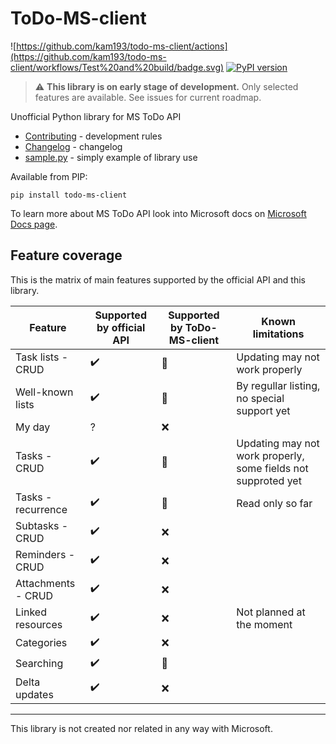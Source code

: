 # ToDo-MS-client

![https://github.com/kam193/todo-ms-client/actions](https://github.com/kam193/todo-ms-client/workflows/Test%20and%20build/badge.svg) [![PyPI version](https://badge.fury.io/py/todo-ms-client.svg)](https://pypi.org/project/todo-ms-client/)

> :warning: **This library is on early stage of development.**
> Only selected features are available. See issues for current roadmap.

Unofficial Python library for MS ToDo API

- [Contributing](CONTRIBUTING.md) - development rules
- [Changelog](CHANGELOG.md) - changelog
- [sample.py](examples/sample.py) - simply example of library use

Available from PIP:

    pip install todo-ms-client

To learn more about MS ToDo API look into Microsoft docs on [Microsoft Docs page](https://docs.microsoft.com/en-us/graph/api/resources/todo-overview?view=graph-rest-beta).

## Feature coverage

This is the matrix of main features supported by the official API and this library.

| Feature            | Supported by official API | Supported by ToDo-MS-client | Known limitations                                             |
| ------------------ | ------------------------- | --------------------------- | ------------------------------------------------------------- |
| Task lists - CRUD  | :heavy_check_mark:        | :large_orange_diamond:      | Updating may not work properly                                |
| Well-known lists   | :heavy_check_mark:        | :large_orange_diamond:      | By regullar listing, no special support yet                   |
| My day             | ?                         | :x:                         |                                                               |
| Tasks - CRUD       | :heavy_check_mark:        | :large_orange_diamond:      | Updating may not work properly, some fields not supproted yet |
| Tasks - recurrence | :heavy_check_mark:        | :large_orange_diamond:      | Read only so far                                              |
| Subtasks - CRUD    | :heavy_check_mark:        | :x:                         |                                                               |
| Reminders - CRUD   | :heavy_check_mark:        | :x:                         |                                                               |
| Attachments - CRUD | :heavy_check_mark:        | :x:                         |                                                               |
| Linked resources   | :heavy_check_mark:        | :x:                         | Not planned at the moment                                     |
| Categories         | :heavy_check_mark:        | :x:                         |                                                               |
| Searching          | :heavy_check_mark:        | :large_orange_diamond:      |                                                               |
| Delta updates      | :heavy_check_mark:        | :x:                         |                                                               |

---

This library is not created nor related in any way with Microsoft.
